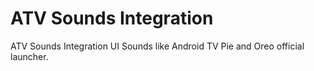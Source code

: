 # ATV Sounds Integration
ATV Sounds Integration
UI Sounds like Android TV Pie and Oreo official launcher.

